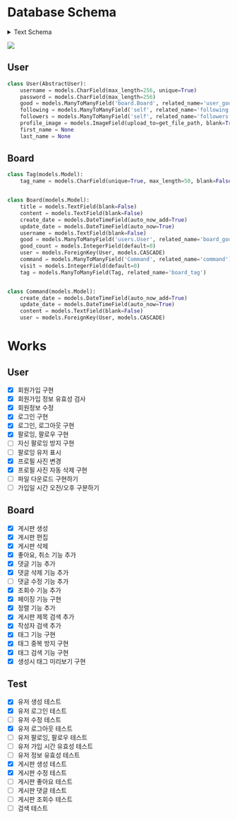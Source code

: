 # Database Schema
<details>
    <summary>Text Schema</summary>

```sql
Table board_board {
   title: text
   content: text
   create_date: datetime
   update_date: datetime
   user_id: bigint
   username: text
   good_count: integer
   visit: integer
   id: integer
}
Table board_board_command {
   board_id: bigint
   command_id: bigint
   id: integer
}
Table board_board_good {
   board_id: bigint
   user_id: bigint
   id: integer
}
Table board_board_tag {
   board_id: bigint
   tag_id: bigint
   id: integer
}
Table board_command {
   content: text
   user_id: bigint
   create_date: datetime
   update_date: datetime
   id: integer
}
Table board_tag {
   tag_name: varchar(50)
   id: integer
}
Table users_user {
   last_login: datetime
   is_superuser: bool
   username: varchar(256)
   email: varchar(254)
   is_staff: bool
   is_active: bool
   date_joined: datetime
   password: varchar(256)
   profile_image: varchar(100)
   id: integer
}
Table users_user_followers {
   from_user_id: bigint
   to_user_id: bigint
   id: integer
}
Table users_user_following {
   from_user_id: bigint
   to_user_id: bigint
   id: integer
}
Table users_user_good {
   user_id: bigint
   board_id: bigint
   id: integer
}
Table users_user_groups {
   user_id: bigint
   group_id: integer
   id: integer
}
```

</details>

![](https://user-images.githubusercontent.com/117153297/199434078-50baeaa3-c488-48dd-aa36-4b5f51584844.svg)

## User
```py
class User(AbstractUser):
    username = models.CharField(max_length=256, unique=True)
    password = models.CharField(max_length=256)
    good = models.ManyToManyField('board.Board', related_name='user_good')
    following = models.ManyToManyField('self', related_name='following')
    followers = models.ManyToManyField('self', related_name='followers')
    profile_image = models.ImageField(upload_to=get_file_path, blank=True, null=True)
    first_name = None
    last_name = None
```

## Board
```py
class Tag(models.Model):
    tag_name = models.CharField(unique=True, max_length=50, blank=False, null=False)


class Board(models.Model):
    title = models.TextField(blank=False)
    content = models.TextField(blank=False)
    create_date = models.DateTimeField(auto_now_add=True)
    update_date = models.DateTimeField(auto_now=True)
    username = models.TextField(blank=False)
    good = models.ManyToManyField('users.User', related_name='board_good')
    good_count = models.IntegerField(default=0)
    user = models.ForeignKey(User, models.CASCADE)
    command = models.ManyToManyField('Command', related_name='command')
    visit = models.IntegerField(default=0)
    tag = models.ManyToManyField(Tag, related_name='board_tag')


class Command(models.Model):
    create_date = models.DateTimeField(auto_now_add=True)
    update_date = models.DateTimeField(auto_now=True)
    content = models.TextField(blank=False)
    user = models.ForeignKey(User, models.CASCADE)
```

# Works
## User
 - [x] 회원가입 구현
 - [x] 회원가입 정보 유효성 검사
 - [x] 회원정보 수정
 - [x] 로그인 구현
 - [x] 로그인, 로그아웃 구현
 - [x] 팔로잉, 팔로우 구현
 - [ ] 자신 팔로잉 방지 구현
 - [ ] 팔로잉 유저 표시
 - [x] 프로필 사진 변경
 - [x] 프로필 사진 자동 삭제 구현
 - [ ] 파일 다운로드 구현하기
 - [ ] 가입일 시간 오전/오후 구분하기
 
## Board
 - [x] 게시판 생성
 - [x] 게시판 편집
 - [x] 게시판 삭제
 - [x] 좋아요, 취소 기능 추가
 - [x] 댓글 기능 추가
 - [x] 댓글 삭제 기능 추가
 - [ ] 댓글 수정 기능 추가
 - [x] 조회수 기능 추가
 - [x] 페이징 기능 구현
 - [x] 정렬 기능 추가
 - [x] 게시판 제목 검색 추가
 - [x] 작성자 검색 추가
 - [x] 태그 기능 구현
 - [x] 태그 중복 방지 구현
 - [x] 태그 검색 기능 구현
 - [x] 생성시 태그 미리보기 구현

## Test
 - [x] 유저 생성 테스트
 - [x] 유저 로그인 테스트
 - [ ] 유저 수정 테스트
 - [x] 유저 로그아웃 테스트
 - [ ] 유저 팔로잉, 팔로우 테스트
 - [ ] 유저 가입 시간 유효성 테스트
 - [ ] 유저 정보 유효성 테스트
 - [x] 게시판 생성 테스트
 - [x] 게시판 수정 테스트
 - [ ] 게시판 좋아요 테스트 
 - [ ] 게시판 댓글 테스트 
 - [ ] 게시판 조회수 테스트
 - [ ] 검색 테스트
